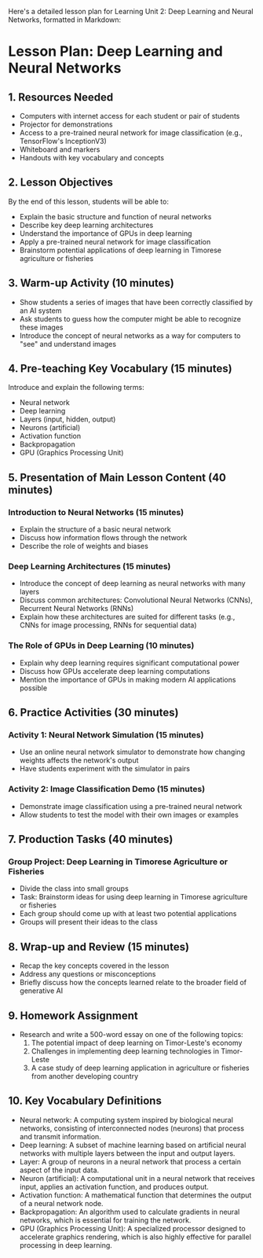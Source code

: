 Here's a detailed lesson plan for Learning Unit 2: Deep Learning and Neural Networks, formatted in Markdown:

# Lesson Plan: Deep Learning and Neural Networks

## 1. Resources Needed

- Computers with internet access for each student or pair of students
- Projector for demonstrations
- Access to a pre-trained neural network for image classification (e.g., TensorFlow's InceptionV3)
- Whiteboard and markers
- Handouts with key vocabulary and concepts

## 2. Lesson Objectives

By the end of this lesson, students will be able to:
- Explain the basic structure and function of neural networks
- Describe key deep learning architectures
- Understand the importance of GPUs in deep learning
- Apply a pre-trained neural network for image classification
- Brainstorm potential applications of deep learning in Timorese agriculture or fisheries

## 3. Warm-up Activity (10 minutes)

- Show students a series of images that have been correctly classified by an AI system
- Ask students to guess how the computer might be able to recognize these images
- Introduce the concept of neural networks as a way for computers to "see" and understand images

## 4. Pre-teaching Key Vocabulary (15 minutes)

Introduce and explain the following terms:
- Neural network
- Deep learning
- Layers (input, hidden, output)
- Neurons (artificial)
- Activation function
- Backpropagation
- GPU (Graphics Processing Unit)

## 5. Presentation of Main Lesson Content (40 minutes)

### Introduction to Neural Networks (15 minutes)
- Explain the structure of a basic neural network
- Discuss how information flows through the network
- Describe the role of weights and biases

### Deep Learning Architectures (15 minutes)
- Introduce the concept of deep learning as neural networks with many layers
- Discuss common architectures: Convolutional Neural Networks (CNNs), Recurrent Neural Networks (RNNs)
- Explain how these architectures are suited for different tasks (e.g., CNNs for image processing, RNNs for sequential data)

### The Role of GPUs in Deep Learning (10 minutes)
- Explain why deep learning requires significant computational power
- Discuss how GPUs accelerate deep learning computations
- Mention the importance of GPUs in making modern AI applications possible

## 6. Practice Activities (30 minutes)

### Activity 1: Neural Network Simulation (15 minutes)
- Use an online neural network simulator to demonstrate how changing weights affects the network's output
- Have students experiment with the simulator in pairs

### Activity 2: Image Classification Demo (15 minutes)
- Demonstrate image classification using a pre-trained neural network
- Allow students to test the model with their own images or examples

## 7. Production Tasks (40 minutes)

### Group Project: Deep Learning in Timorese Agriculture or Fisheries
- Divide the class into small groups
- Task: Brainstorm ideas for using deep learning in Timorese agriculture or fisheries
- Each group should come up with at least two potential applications
- Groups will present their ideas to the class

## 8. Wrap-up and Review (15 minutes)

- Recap the key concepts covered in the lesson
- Address any questions or misconceptions
- Briefly discuss how the concepts learned relate to the broader field of generative AI

## 9. Homework Assignment

- Research and write a 500-word essay on one of the following topics:
  1. The potential impact of deep learning on Timor-Leste's economy
  2. Challenges in implementing deep learning technologies in Timor-Leste
  3. A case study of deep learning application in agriculture or fisheries from another developing country

## 10. Key Vocabulary Definitions

- Neural network: A computing system inspired by biological neural networks, consisting of interconnected nodes (neurons) that process and transmit information.
- Deep learning: A subset of machine learning based on artificial neural networks with multiple layers between the input and output layers.
- Layer: A group of neurons in a neural network that process a certain aspect of the input data.
- Neuron (artificial): A computational unit in a neural network that receives input, applies an activation function, and produces output.
- Activation function: A mathematical function that determines the output of a neural network node.
- Backpropagation: An algorithm used to calculate gradients in neural networks, which is essential for training the network.
- GPU (Graphics Processing Unit): A specialized processor designed to accelerate graphics rendering, which is also highly effective for parallel processing in deep learning.